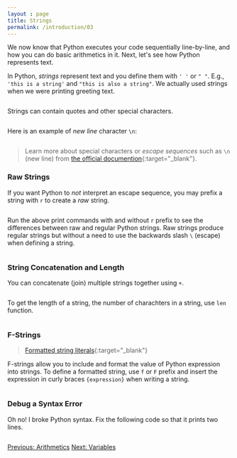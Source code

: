 ```yaml
---
layout : page
title: Strings
permalink: /introduction/03
---
```


We now know that Python executes your code sequentially line-by-line, and how
you can do basic arithmetics in it. Next, let's see how Python represents text.

In Python, *strings* represent text and you define them with `' '` or `" "`. E.g.,
`'this is a string'` and `"this is also a string"`. We actually used strings when
we were printing greeting text.

<div class="language-python highlighter-rouge">
<pre class="highlight"><script type="py-editor" worker>
print('this is a string')
print("this is also a string")
</script></pre></div>

Strings can contain quotes and other special characters.

<div class="language-python highlighter-rouge">
<pre class="highlight"><script type="py-editor" worker>
print("You can also use 'quotes'")
print('and "double quotes"')
print('or include quotes \" and \' by escaping with \\ character')
</script></pre></div>

Here is an example of *new line* character `\n`:

<div class="language-python highlighter-rouge">
<pre class="highlight"><script type="py-editor" worker>
print('first line\nsecond line\nthird line')
</script></pre></div>

> Learn more about special characters or *escape sequences* such as `\n` (new line) from
[the official documention](https://docs.python.org/3/reference/lexical_analysis.html#escape-sequences){:target="_blank"}.

### Raw Strings

If you want Python to *not* interpret an escape sequence, you may prefix a string
with `r` to create a *raw* string.

<div class="language-python highlighter-rouge">
<pre class="highlight"><script type="py-editor" worker>
print(r"This characters \n are on the same line")
print(r'\t is a tab and \n is a new line sequences')
</script></pre></div>

Run the above print commands with and without `r` prefix to see the differences
between raw and regular Python strings. Raw strings produce regular strings but
without a need to use the backwards slash `\` (escape) when defining a string.

<div class="language-python highlighter-rouge">
<pre class="highlight"><script type="py-editor" worker>
print(r"These two strings are the same \n")
print("These two strings are the same \\n")
</script></pre></div>

### String Concatenation and Length

You can concatenate (join) multiple strings together using `+`.

<div class="language-python highlighter-rouge">
<pre class="highlight"><script type="py-editor" worker>
print("First" + "Second" + "Third" + "...")
</script></pre></div>

To get the length of a string, the number of charachters in a string, use `len` function.

<div class="language-python highlighter-rouge">
<pre class="highlight"><script type="py-editor" worker>
print(len("Hello"))
</script></pre></div>

### F-Strings

> [Formatted string literals](https://docs.python.org/3/tutorial/inputoutput.html#formatted-string-literals){:target="_blank"}

F-strings allow you to include and format the value of Python expression into
strings. To define a formatted string, use `f` or `F` prefix and insert the expression
in curly braces `{expression}` when writing a string.

<div class="language-python highlighter-rouge">
<pre class="highlight"><script type="py-editor" worker>
print(f"'Hello' is {len("Hello")} characters long.")
</script></pre></div>

### Debug a Syntax Error

Oh no! I broke Python syntax. Fix the following code so that it prints two lines.

<div class="language-python highlighter-rouge">
<pre class="highlight"><script type="py-editor" worker>
print("Neo: 'I know kung-fu'\nMorpheus: 'Show me'')
</script></pre></div>
<div class="prevnextlinks">
    <a id="previous" href="02">Previous: Arithmetics</a>
    <a id="next" href="04">Next: Variables</a>
</div>
<script src="{{ '/assets/js/navigation.js' | relative_url }}"></script>
